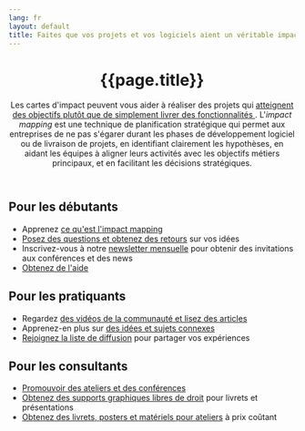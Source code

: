 ```yaml
---
lang: fr
layout: default
title: Faites que vos projets et vos logiciels aient un véritable impact ! 
---
```

<header class="jumbotron masthead">
          <div class="inner">
            <h1>{{page.title}}</h1>
            <p>Les cartes d'impact peuvent vous aider à réaliser des projets qui
             <a href="/fr/delivering.html">atteignent des objectifs plutôt que de simplement livrer des fonctionnalités </a>.
             L'<i>impact mapping</i> est une technique de planification stratégique qui permet aux entreprises de ne pas s'égarer durant les phases de développement logiciel ou de livraison de projets, en identifiant clairement les hypothèses, en aidant les équipes à aligner leurs activités avec les objectifs métiers principaux, et en facilitant les décisions stratégiques. </p>
      </div>
      </header>
<div class="row">
        <div class="span4">
          <h2>Pour les débutants</h2>
          <ul>
            <li>Apprenez <a href="/fr/about.html">ce qu'est l'</i>impact mapping</i></a></li>
            <li><a target="_blank" href="https://groups.google.com/d/forum/impact-mapping/subscribe">Posez des questions et obtenez des retours</a> sur vos idées</li>
            <li>Inscrivez-vous à notre <a target="_blank" href="http://bit.ly/gojkoImpact">newsletter mensuelle</a> pour obtenir des invitations aux conférences et des news</li>
            <li><a target="_blank" href="http://neuri.co.uk/mentoring.html">Obtenez de l'aide</a></li>
          </ul>
        </div>
        <div class="span4">
          <h2>Pour les pratiquants</h2>
          <ul>
            <li>Regardez <a href="/community.html">des vidéos de la communauté et lisez des articles</a></li>
            <li>Apprenez-en plus sur <a href="/related.html">des idées et sujets connexes</a></li>
            <li><a href="https://groups.google.com/d/forum/impact-mapping/subscribe" >Rejoignez la liste de diffusion</a> pour partager vos expériences</li>
          </ul>
       </div>
       <div class="span4">
          <h2>Pour les consultants</h2>
          <ul>
            <li><a href="/consultants.html">Promouvoir des ateliers et des conférences</a></li>
            <li><a href="/consultants.html">Obtenez des supports graphiques libres de droit</a> pour livrets et présentations</li>
            <li><a href="/consultants.html">Obtenez des livrets, posters et matériels pour ateliers</a> à prix coûtant</li>
          </ul>
        </div>
      </div> <!-- row -->
